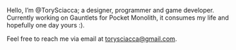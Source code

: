 Hello, I’m @TorySciacca; a designer, programmer and game developer. Currently working on Gauntlets for Pocket Monolith, it consumes my life and hopefully one day yours :). 

Feel free to reach me via email at torysciacca@gmail.com.
